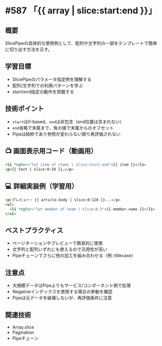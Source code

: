 # #587 「{{ array | slice:start:end }}」

## 概要
SlicePipeの具体的な使用例として、配列や文字列の一部をテンプレートで簡単に切り出す方法を示す。

## 学習目標
- SlicePipeのパラメータ指定例を理解する
- 配列/文字列での利用パターンを学ぶ
- start/end指定の動作を把握する

## 技術ポイント
- `start`は0-based、`end`は非包含（end位置は含まれない）
- `end`省略で末尾まで、負の値で末尾からのオフセット
- Pipeは純粋であり参照が変わらない限り再評価されない

## 📺 画面表示用コード（動画用）
```html
<li *ngFor="let item of items | slice:start:end">{{ item }}</li>
<p>{{ text | slice:0:10 }}…</p>
```

## 💻 詳細実装例（学習用）
```html
<p>プレビュー: {{ article.body | slice:0:120 }}...</p>
<ul>
  <li *ngFor="let member of team | slice:0:3">{{ member.name }}</li>
</ul>
```

## ベストプラクティス
- ページネーションやプレビューで簡易的に使用
- 文字列と配列いずれにも使えるので汎用性が高い
- Pipeチェーンでさらに他の加工を組み合わせる（例: titlecase）

## 注意点
- 大規模データはPipeよりもサービス/コンポーネント側で処理
- Negativeインデックスを使用する場合の挙動を確認
- Pipeは元データを破壊しないが、再評価条件に注意

## 関連技術
- Array.slice
- Pagination
- Pipeチェーン
